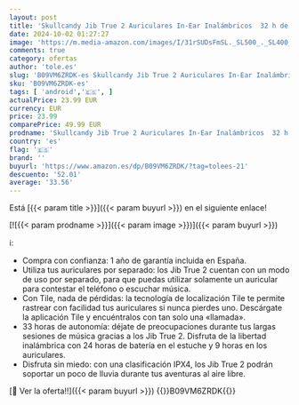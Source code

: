 ```yaml
---
layout: post
title: 'Skullcandy Jib True 2 Auriculares In-Ear Inalámbricos  32 h de Autonomía  Micrófono  Compatibles con iPhone Android y Dispositivos Bluetooth - Gris'
date: 2024-10-02 01:27:27
image: 'https://m.media-amazon.com/images/I/31rSUDsFmSL._SL500_._SL400_.jpg'
comments: true
category: ofertas
author: 'tole.es'
slug: 'B09VM6ZRDK-es Skullcandy Jib True 2 Auriculares In-Ear Inalámbricos 32 h...'
sku: 'B09VM6ZRDK-es'
tags: [ 'android','🇪🇸', ]
actualPrice: 23.99 EUR
currency: EUR
price: 23.99
comparePrice: 49.99 EUR
prodname: 'Skullcandy Jib True 2 Auriculares In-Ear Inalámbricos  32 h de Autonomía  Micrófono  Compatibles con iPhone Android y Dispositivos Bluetooth - Gris'
country: 'es'
flag: '🇪🇸'
brand: ''
buyurl: 'https://www.amazon.es/dp/B09VM6ZRDK/?tag=tolees-21'
descuento: '52.01'
average: '33.56'
---
```


Está [{{< param title >}}]({{< param buyurl >}}) en el siguiente enlace!

[![{{< param prodname >}}]({{< param image >}})]({{< param buyurl >}})

ℹ️:

- Compra con confianza: 1 año de garantía incluida en España.
- Utiliza tus auriculares por separado: los Jib True 2 cuentan con un modo de uso por separado, para que puedas utilizar solamente un auricular para contestar el teléfono o escuchar música.
- Con Tile, nada de pérdidas: la tecnología de localización Tile te permite rastrear con facilidad tus auriculares si nunca pierdes uno. Descárgate la aplicación Tile y encuéntralos con tan solo una «llamada».
- 33 horas de autonomía: déjate de preocupaciones durante tus largas sesiones de música gracias a los Jib True 2. Disfruta de la libertad inalámbrica con 24 horas de batería en el estuche y 9 horas en los auriculares.
- Disfruta sin miedo: con una clasificación IPX4, los Jib True 2 podrán soportar un poco de lluvia durante tus aventuras al aire libre.

[🛒 Ver la oferta!!]({{< param buyurl >}})
{{<world>}}B09VM6ZRDK{{</world>}}
